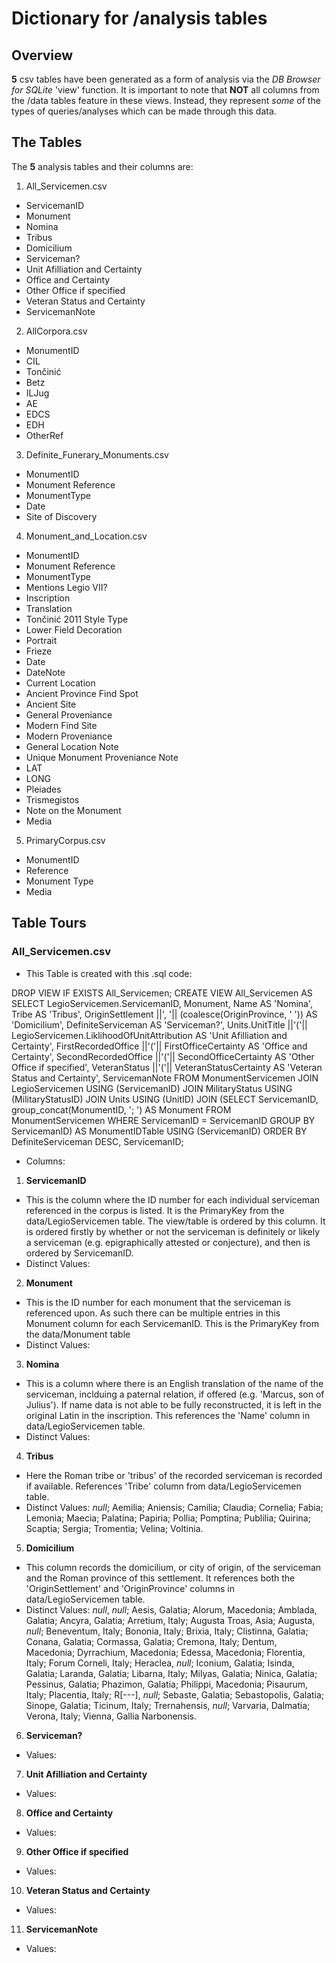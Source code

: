# Dictionary for /analysis tables

## Overview

**5** csv tables have been generated as a form of analysis via the *DB Browser for SQLite* 'view' function. It is important to note that **NOT** all columns from the /data tables feature in these views. Instead, they represent *some* of the types of queries/analyses which can be made through this data.

## The Tables

The **5** analysis tables and their columns are:
1. All_Servicemen.csv
  * ServicemanID
  * Monument
  * Nomina
  * Tribus
  * Domicilium
  * Serviceman?
  * Unit Afilliation and Certainty
  * Office and Certainty
  * Other Office if specified
  * Veteran Status and Certainty
  * ServicemanNote
2. AllCorpora.csv
  * MonumentID
  * CIL
  * Tončinić
  * Betz
  * ILJug
  * AE
  * EDCS
  * EDH
  * OtherRef
3. Definite_Funerary_Monuments.csv
  * MonumentID
  * Monument Reference
  * MonumentType
  * Date
  * Site of Discovery
4. Monument_and_Location.csv
  * MonumentID
  * Monument Reference
  * MonumentType
  * Mentions Legio VII?
  * Inscription
  * Translation
  * Tončinić 2011 Style Type
  * Lower Field Decoration
  * Portrait
  * Frieze
  * Date
  * DateNote
  * Current Location
  * Ancient Province Find Spot
  * Ancient Site
  * General Proveniance
  * Modern Find Site
  * Modern Proveniance
  * General Location Note
  * Unique Monument Proveniance Note
  * LAT
  * LONG
  * Pleiades
  * Trismegistos
  * Note on the Monument
  * Media
5. PrimaryCorpus.csv
  * MonumentID
  * Reference
  * Monument Type
  * Media

## Table Tours

### All_Servicemen.csv

* This Table is created with this .sql code:

DROP VIEW IF EXISTS All_Servicemen;
CREATE VIEW All_Servicemen AS
SELECT
	LegioServicemen.ServicemanID,
	Monument,
	Name AS 'Nomina',
	Tribe AS 'Tribus',
	OriginSettlement ||', '|| (coalesce(OriginProvince, ' ')) AS 'Domicilium',
	DefiniteServiceman AS 'Serviceman?',
	Units.UnitTitle ||'('|| LegioServicemen.LiklihoodOfUnitAttribution AS 'Unit Afilliation and Certainty',
	FirstRecordedOffice ||'('|| FirstOfficeCertainty AS 'Office and Certainty',
	SecondRecordedOffice ||'('|| SecondOfficeCertainty AS 'Other Office if specified',
	VeteranStatus ||'('|| VeteranStatusCertainty AS 'Veteran Status and Certainty',
	ServicemanNote
	FROM MonumentServicemen
		JOIN LegioServicemen USING (ServicemanID)
		JOIN MilitaryStatus USING (MilitaryStatusID)
		JOIN Units USING (UnitID)
		JOIN (SELECT ServicemanID, group_concat(MonumentID, '; ') AS Monument
	        			 FROM MonumentServicemen
	        			 WHERE ServicemanID = ServicemanID
	        			 GROUP BY ServicemanID) AS MonumentIDTable USING (ServicemanID)
	ORDER BY DefiniteServiceman DESC, ServicemanID;

* Columns:
1. **ServicemanID**
* This is the column where the ID number for each individual serviceman referenced in the corpus is listed. It is the PrimaryKey from the data/LegioServicemen table. The view/table is ordered by this column. It is ordered firstly by whether or not the serviceman is definitely or likely a serviceman (e.g. epigraphically attested or conjecture), and then is ordered by ServicemanID.
* Distinct Values:
2. **Monument**
* This is the ID number for each monument that the serviceman is referenced upon. As such there can be multiple entries in this Monument column for each ServicemanID. This is the PrimaryKey from the data/Monument table
* Distinct Values:
3. **Nomina**
* This is a column where there is an English translation of the name of the serviceman, inclduing a paternal relation, if offered (e.g. 'Marcus, son of Julius'). If name data is not able to be fully reconstructed, it is left in the original Latin in the inscription. This references the 'Name' column in data/LegioServicemen table.
* Distinct Values:
4. **Tribus**
* Here the Roman tribe or 'tribus' of the recorded serviceman is recorded if available. References 'Tribe' column from data/LegioServicemen table.
* Distinct Values: _null_; Aemilia; Aniensis; Camilia; Claudia; Cornelia; Fabia; Lemonia; Maecia; Palatina; Papiria; Pollia; Pomptina; Publilia; Quirina; Scaptia; Sergia; Tromentia; Velina; Voltinia.
5. **Domicilium**
* This column records the domicilium, or city of origin, of the serviceman and the Roman province of this settlement. It references both the 'OriginSettlement' and 'OriginProvince' columns in data/LegioServicemen table.
* Distinct Values: _null_, _null_; Aesis, Galatia; Alorum, Macedonia; Amblada, Galatia; Ancyra, Galatia; Arretium, Italy; Augusta Troas, Asia; Augusta,  _null_; Beneventum, Italy; Bononia, Italy; Brixia, Italy; Clistinna, Galatia; Conana, Galatia; Cormassa, Galatia; Cremona, Italy; Dentum, Macedonia; Dyrrachium, Macedonia; Edessa, Macedonia; Florentia, Italy; Forum Corneli, Italy; Heraclea,  _null_; Iconium, Galatia; Isinda, Galatia; Laranda, Galatia; Libarna, Italy; Milyas, Galatia; Ninica, Galatia; Pessinus, Galatia; Phazimon, Galatia; Philippi, Macedonia; Pisaurum, Italy; Placentia, Italy; R[---],  _null_; Sebaste, Galatia; Sebastopolis, Galatia; Sinope, Galatia; Ticinum, Italy; Trernahensis,  _null_; Varvaria, Dalmatia; Verona, Italy; Vienna, Gallia Narbonensis.
6. **Serviceman?**
* Values:
7. **Unit Afilliation and Certainty**
* Values:
8. **Office and Certainty**
* Values:
9. **Other Office if specified**
* Values:
10. **Veteran Status and Certainty**
* Values:
11. **ServicemanNote**
* Values:
